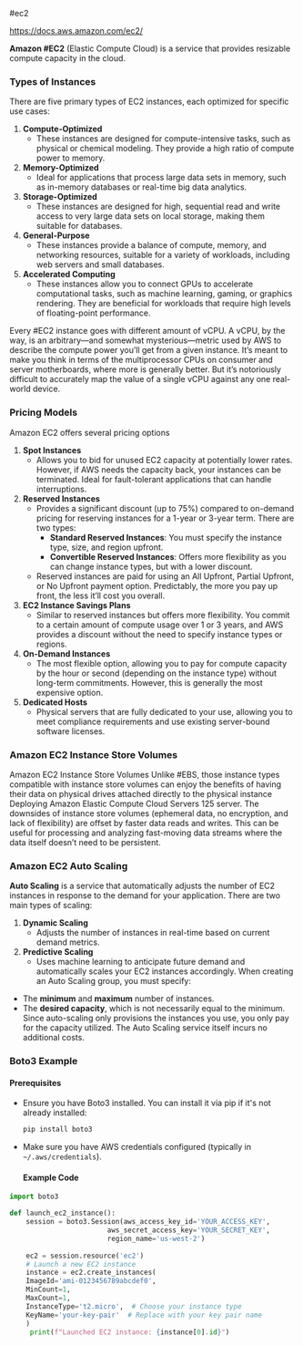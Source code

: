 #ec2 

https://docs.aws.amazon.com/ec2/

**Amazon #EC2** (Elastic Compute Cloud) is a service that provides resizable compute capacity in the cloud.
### Types of Instances
There are five primary types of EC2 instances, each optimized for specific use cases:
1. **Compute-Optimized**
    - These instances are designed for compute-intensive tasks, such as physical or chemical modeling. They provide a high ratio of compute power to memory.
2. **Memory-Optimized**
    - Ideal for applications that process large data sets in memory, such as in-memory databases or real-time big data analytics.
3. **Storage-Optimized**
    - These instances are designed for high, sequential read and write access to very large data sets on local storage, making them suitable for databases.
4. **General-Purpose**
    - These instances provide a balance of compute, memory, and networking resources, suitable for a variety of workloads, including web servers and small databases.
5. **Accelerated Computing**
    - These instances allow you to connect GPUs to accelerate computational tasks, such as machine learning, gaming, or graphics rendering. They are beneficial for workloads that require high levels of floating-point performance.

Every #EC2 instance goes with different amount of vCPU. A vCPU, by the way, is an arbitrary—and somewhat mysterious—metric used by AWS to describe the compute power you’ll get from a given instance. It’s meant to make you think in terms of the multiprocessor CPUs on consumer and server motherboards, where more is generally better. But it’s notoriously difficult to accurately map the value of a single vCPU against any one real-world device.
### Pricing Models
Amazon EC2 offers several pricing options
1. **Spot Instances**
    - Allows you to bid for unused EC2 capacity at potentially lower rates. However, if AWS needs the capacity back, your instances can be terminated. Ideal for fault-tolerant applications that can handle interruptions.
2. **Reserved Instances**
    - Provides a significant discount (up to 75%) compared to on-demand pricing for reserving instances for a 1-year or 3-year term. There are two types:
        - **Standard Reserved Instances**: You must specify the instance type, size, and region upfront.
        - **Convertible Reserved Instances**: Offers more flexibility as you can change instance types, but with a lower discount.
    - Reserved instances are paid for using an All Upfront, Partial Upfront, or No Upfront payment option. Predictably, the more you pay up front, the less it’ll cost you overall.
1. **EC2 Instance Savings Plans**
    - Similar to reserved instances but offers more flexibility. You commit to a certain amount of compute usage over 1 or 3 years, and AWS provides a discount without the need to specify instance types or regions.
2. **On-Demand Instances**
    - The most flexible option, allowing you to pay for compute capacity by the hour or second (depending on the instance type) without long-term commitments. However, this is generally the most expensive option.
3. **Dedicated Hosts**
    - Physical servers that are fully dedicated to your use, allowing you to meet compliance requirements and use existing server-bound software licenses.

### Amazon EC2 Instance Store Volumes
Amazon EC2 Instance Store Volumes Unlike #EBS, those instance types compatible with instance store volumes can enjoy the benefits of having their data on physical drives attached directly to the physical instance Deploying Amazon Elastic Compute Cloud Servers 125 server. The downsides of instance store volumes (ephemeral data, no encryption, and lack of flexibility) are offset by faster data reads and writes. This can be useful for processing and analyzing fast-moving data streams where the data itself doesn’t need to be persistent.
### Amazon EC2 Auto Scaling
**Auto Scaling** is a service that automatically adjusts the number of EC2 instances in response to the demand for your application. There are two main types of scaling:
1. **Dynamic Scaling**
    - Adjusts the number of instances in real-time based on current demand metrics.
2. **Predictive Scaling**
    - Uses machine learning to anticipate future demand and automatically scales your EC2 instances accordingly.
When creating an Auto Scaling group, you must specify:
- The **minimum** and **maximum** number of instances.
- The **desired capacity**, which is not necessarily equal to the minimum.
 Since auto-scaling only provisions the instances you use, you only pay for the capacity utilized. The Auto Scaling service itself incurs no additional costs.


### Boto3 Example
#### Prerequisites
- Ensure you have Boto3 installed. You can install it via pip if it's not already installed:
    ```bash
    pip install boto3
	```
- Make sure you have AWS credentials configured (typically in `~/.aws/credentials`).

	#### Example Code
```python
import boto3  

def launch_ec2_instance():
	session = boto3.Session(aws_access_key_id='YOUR_ACCESS_KEY',
						aws_secret_access_key='YOUR_SECRET_KEY',        
						region_name='us-west-2') 
						 
    ec2 = session.resource('ec2')      
    # Launch a new EC2 instance     
	instance = ec2.create_instances(
	ImageId='ami-0123456789abcdef0',
	MinCount=1,
    MaxCount=1,         
    InstanceType='t2.micro',  # Choose your instance type   
    KeyName='your-key-pair'  # Replace with your key pair name     
    ) 
	 print(f"Launched EC2 instance: {instance[0].id}")
`````

